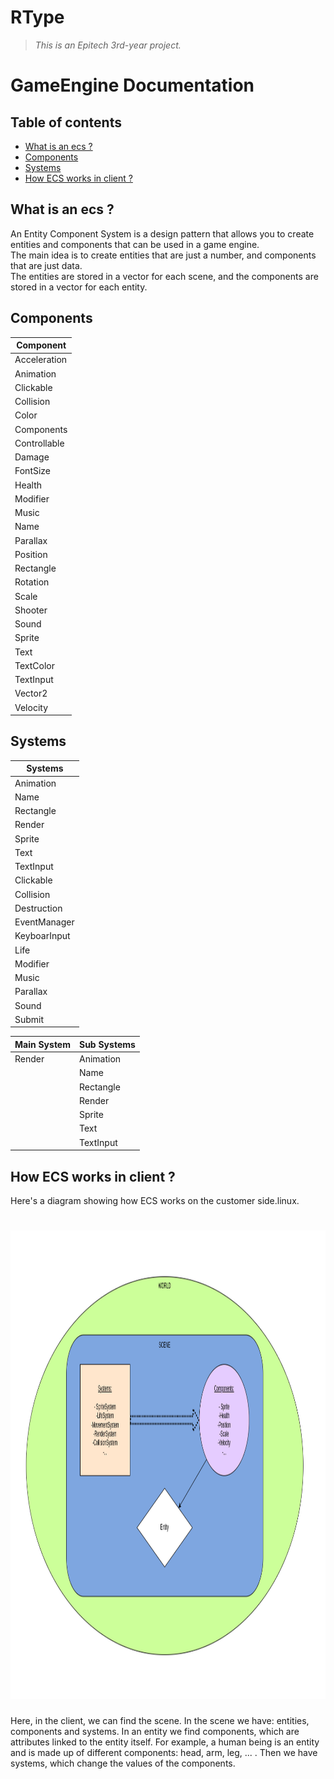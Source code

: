 # RType
> *This is an Epitech 3rd-year project.*

# GameEngine Documentation

## Table of contents
- [What is an ecs ?](#what-is-an-ecs-)
- [Components](#components)
- [Systems](#systems)
- [How ECS works in client ?](#how-ecs-works-in-client-)

## What is an ecs ?

An Entity Component System is a design pattern that allows you to create entities and components that can be used in a game engine. <br>
The main idea is to create entities that are just a number, and components that are just data. <br>
The entities are stored in a vector for each scene, and the components are stored in a vector for each entity. <br>

## Components

| Component |
|-----------|
| Acceleration |
| Animation |
| Clickable |
| Collision |
| Color |
| Components |
| Controllable |
| Damage |
| FontSize |
| Health |
| Modifier |
| Music |
| Name |
| Parallax |
| Position |
| Rectangle |
| Rotation |
| Scale |
| Shooter |
| Sound |
| Sprite|
| Text |
| TextColor |
| TextInput |
| Vector2 |
| Velocity |

## Systems

| Systems |
|-------------|
| Animation |
| Name |
| Rectangle |
| Render  |
| Sprite |
| Text |
| TextInput |
| Clickable  |
| Collision |
| Destruction |
| EventManager |
| KeyboarInput |
| Life  |
| Modifier  |
| Music  |
| Parallax  |
| Sound  |
| Submit |

| Main System | Sub Systems |
|-------------|-------------|
| Render | Animation |
|| Name |
|| Rectangle |
|| Render |
|| Sprite |
|| Text |
|| TextInput |


## How ECS works in client ?

Here's a diagram showing how ECS works on the customer side.linux.

<h1 align="center">
  <img src="../assets/ECSReadme/diagrame_ECS.drawio.png" alt="Depviz" title="Depviz" height="750px">
  <br>
</h1>

Here, in the client, we can find the scene. In the scene we have: entities, components and systems.
In an entity we find components, which are attributes linked to the entity itself. For example, a human being is an entity and is made up of different components: head, arm, leg, ... .
Then we have systems, which change the values of the components.
